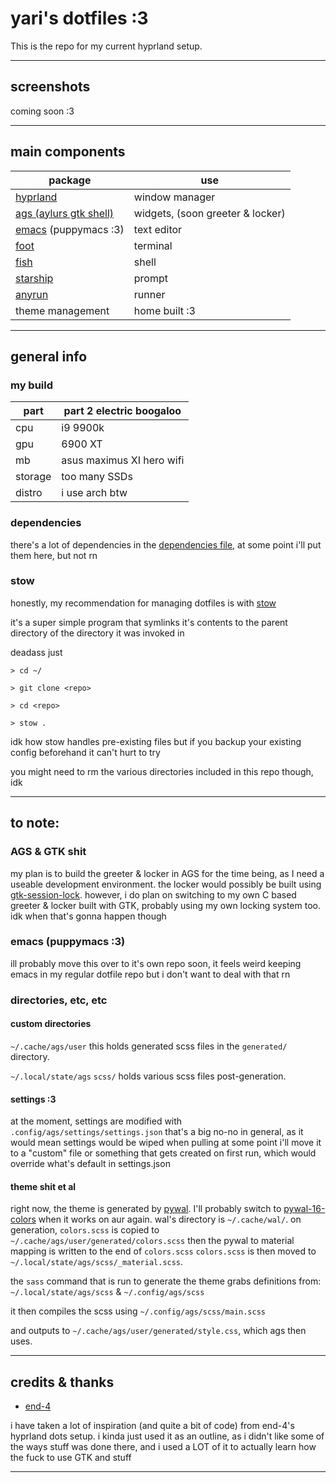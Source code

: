# yari's dotfiles :3
This is the repo for my current hyprland setup.

___

## screenshots
coming soon :3

___

## main components
| package                                                     | use                              |
|-------------------------------------------------------------|----------------------------------|
| [hyprland](https://github.com/hyprwm/Hyprland)              | window manager                   |
| [ags (aylurs gtk shell)](https://github.com/Aylur/ags)      | widgets, (soon greeter & locker) |
| [emacs](https://www.gnu.org/software/emacs/) (puppymacs :3) | text editor                      |
| [foot](https://codeberg.org/dnkl/foot)                      | terminal                         |
| [fish](https://github.com/fish-shell/fish-shell)            | shell                            |
| [starship](https://github.com/starship/starship)            | prompt                           |
| [anyrun](https://github.com/anyrun-org/anyrun)              | runner                           |
| theme management                                            | home built :3                    |

___

## general info

### my build
| part    | part 2 electric boogaloo  |
|---------|---------------------------|
| cpu     | i9 9900k                  |
| gpu     | 6900 XT                   |
| mb      | asus maximus XI hero wifi |
| storage | too many SSDs             |
| distro  | i use arch btw            |

### dependencies
there's a lot of dependencies in the [dependencies file](dependencies), at some point i'll put them here, but not rn

### stow
honestly, my recommendation for managing dotfiles is with [stow](https://www.gnu.org/software/stow/)

it's a super simple program that symlinks it's contents to the parent directory of the directory it was invoked in

deadass just

``` 
> cd ~/

> git clone <repo>

> cd <repo>

> stow .
```

idk how stow handles pre-existing files but if you backup your existing config beforehand it can't hurt to try

you might need to rm the various directories included in this repo though, idk

___

## to note:
### AGS & GTK shit
my plan is to build the greeter & locker in AGS for the time being, as I need a useable development environment.
the locker would possibly be built using [gtk-session-lock](https://github.com/Cu3PO42/gtk-session-lock).
however, i do plan on switching to my own C based greeter & locker built with GTK, probably using my own locking system too. idk when that's gonna happen though

### emacs (puppymacs :3)
ill probably move this over to it's own repo soon, it feels weird keeping emacs in my regular dotfile repo but i don't want to deal with that rn

### directories, etc, etc
#### custom directories
`~/.cache/ags/user`
this holds generated scss files in the `generated/` directory.

`~/.local/state/ags`
`scss/` holds various scss files post-generation.

#### settings :3
at the moment, settings are modified with `.config/ags/settings/settings.json`
that's a big no-no in general, as it would mean settings would be wiped when pulling
at some point i'll move it to a "custom" file or something that gets created on first run, which would override what's default in settings.json

#### theme shit et al
right now, the theme is generated by [pywal](https://github.com/dylanaraps/pywal). I'll probably switch to [pywal-16-colors](https://github.com/eylles/pywal16) when it works on aur again.
wal's directory is `~/.cache/wal/`.
on generation, `colors.scss` is copied to `~/.cache/ags/user/generated/colors.scss`
then the pywal to material mapping is written to the end of `colors.scss`
`colors.scss` is then moved to `~/.local/state/ags/scss/_material.scss`.

the `sass` command that is run to generate the theme grabs definitions from:
`~/.local/state/ags/scss` & `~/.config/ags/scss`

it then compiles the scss using `~/.config/ags/scss/main.scss`

and outputs to `~/.cache/ags/user/generated/style.css`, which ags then uses.
___

## credits & thanks
- [end-4](https://github.com/end-4)

i have taken a lot of inspiration (and quite a bit of code) from end-4's hyprland dots setup.
i kinda just used it as an outline, as i didn't like some of the ways stuff was done there, and i used a LOT of it to actually learn how the fuck to use GTK and stuff


___
